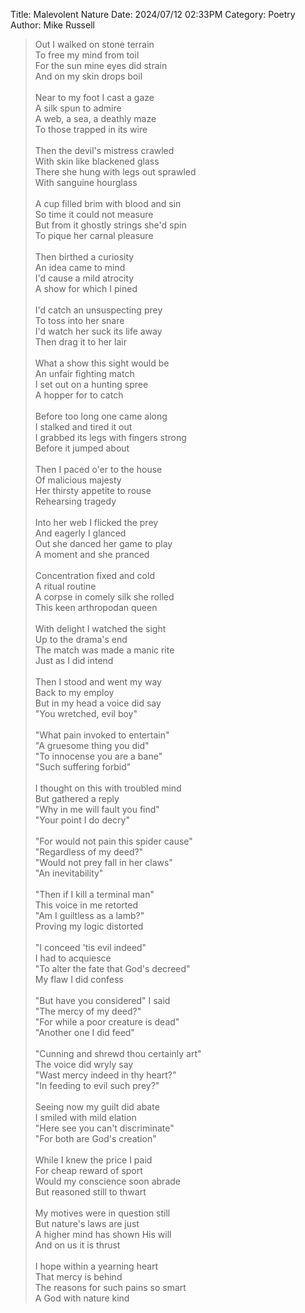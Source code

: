 Title: Malevolent Nature
Date: 2024/07/12 02:33PM
Category: Poetry
Author: Mike Russell

> Out I walked on stone terrain<br>
To free my mind from toil<br>
For the sun mine eyes did strain<br>
And on my skin drops boil<br><br>
Near to my foot I cast a gaze<br>
A silk spun to admire<br>
A web, a sea, a deathly maze<br>
To those trapped in its wire<br><br>
Then the devil's mistress crawled<br>
With skin like blackened glass<br>
There she hung with legs out sprawled<br>
With sanguine hourglass<br><br>
A cup filled brim with blood and sin<br>
So time it could not measure<br>
But from it ghostly strings she'd spin<br>
To pique her carnal pleasure<br><br>
Then birthed a curiosity<br>
An idea came to mind<br>
I'd cause a mild atrocity<br>
A show for which I pined<br><br>
I'd catch an unsuspecting prey<br>
To toss into her snare<br>
I'd watch her suck its life away<br>
Then drag it to her lair<br><br>
What a show this sight would be<br>
An unfair fighting match<br>
I set out on a hunting spree<br>
A hopper for to catch<br><br>
Before too long one came along<br>
I stalked and tired it out<br>
I grabbed its legs with fingers strong<br>
Before it jumped about<br><br>
Then I paced o'er to the house<br>
Of malicious majesty<br>
Her thirsty appetite to rouse<br>
Rehearsing tragedy<br><br>
Into her web I flicked the prey<br>
And eagerly I glanced<br>
Out she danced her game to play<br>
A moment and she pranced<br><br>
Concentration fixed and cold<br>
A ritual routine<br>
A corpse in comely silk she rolled<br>
This keen arthropodan queen<br><br>
With delight I watched the sight<br>
Up to the drama's end<br>
The match was made a manic rite<br>
Just as I did intend<br><br>
Then I stood and went my way<br>
Back to my employ<br>
But in my head a voice did say<br>
"You wretched, evil boy"<br><br>
"What pain invoked to entertain"<br>
"A gruesome thing you did"<br>
"To innocense you are a bane"<br>
"Such suffering forbid"<br><br>
I thought on this with troubled mind<br>
But gathered a reply<br>
"Why in me will fault you find"<br>
"Your point I do decry"<br><br>
"For would not pain this spider cause"<br>
"Regardless of my deed?"<br>
"Would not prey fall in her claws"<br>
"An inevitability"<br><br>
"Then if I kill a terminal man"<br>
This voice in me retorted<br>
"Am I guiltless as a lamb?"<br>
Proving my logic distorted<br><br>
"I conceed 'tis evil indeed"<br>
I had to acquiesce<br>
"To alter the fate that God's decreed"<br>
My flaw I did confess<br><br>
"But have you considered" I said<br>
"The mercy of my deed?"<br>
"For while a poor creature is dead"<br>
"Another one I did feed"<br><br>
"Cunning and shrewd thou certainly art"<br>
The voice did wryly say<br>
"Wast mercy indeed in thy heart?"<br>
"In feeding to evil such prey?"<br><br>
Seeing now my guilt did abate<br>
I smiled with mild elation<br>
"Here see you can't discriminate"<br>
"For both are God's creation"<br><br>
While I knew the price I paid<br>
For cheap reward of sport<br>
Would my conscience soon abrade<br>
But reasoned still to thwart<br><br>
My motives were in question still<br>
But nature's laws are just<br>
A higher mind has shown His will<br>
And on us it is thrust<br><br>
I hope within a yearning heart<br>
That mercy is behind<br>
The reasons for such pains so smart<br>
A God with nature kind<br>
